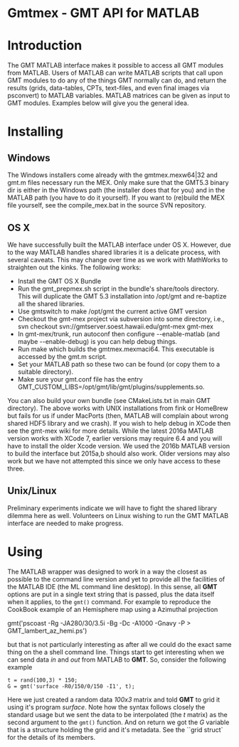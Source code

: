 # Gmtmex - GMT API for MATLAB

# Introduction

The GMT MATLAB interface makes it possible to access all GMT modules from MATLAB. Users of MATLAB can write MATLAB scripts
that call upon GMT modules to do any of the things GMT normally can do, and return the results (grids, data-tables, CPTs,
text-files, and even final images via psconvert) to MATLAB variables. MATLAB matrices can be given as input to GMT modules.
Examples below will give you the general idea.

# Installing

## Windows

The Windows installers come already with the gmtmex.mexw64|32 and gmt.m files necessary run the MEX. Only make sure that the
GMT5.3 binary dir is either in the Windows path (the installer does that for you) and in the MATLAB path (you have to do it
yourself). If you want to (re)build the MEX file yourself, see the compile_mex.bat in the source SVN repository.

## OS X

We have successfully built the MATLAB interface under OS X. However, due to the way MATLAB handles shared libraries it is a
delicate process, with several caveats. This may change over time as we work with MathWorks to straighten out the kinks.
The following works:

 * Install the GMT OS X Bundle
 * Run the gmt_prepmex.sh script in the bundle's share/tools directory.  This will duplicate
   the GMT 5.3 installation into /opt/gmt and re-baptize all the shared libraries.
 * Use gmtswitch to make /opt/gmt the current active GMT version
 * Checkout the gmt-mex project via subversion into some directory, i.e.,
   svn checkout svn://gmtserver.soest.hawaii.edu/gmt-mex gmt-mex
 * In gmt-mex/trunk, run autoconf then configure --enable-matlab (and maybe --enable-debug) is you
   can help debug things.
 * Run make which builds the gmtmex.mexmaci64.  This executable is accessed by the gmt.m script.
 * Set your MATLAB path so these two can be found (or copy them to a suitable directory).
 * Make sure your gmt.conf file has the entry GMT_CUSTOM_LIBS=/opt/gmt/lib/gmt/plugins/supplements.so.

You can also build your own bundle (see CMakeLists.txt in main GMT directory).  The above works
with UNIX installations from fink or HomeBrew but fails for us if under MacPorts (then, MATLAB
will complain about wrong shared HDF5 library and we crash).
If you wish to help debug in XCode then see the gmt-mex wiki for more details.  While the latest
2016a MATLAB version works with XCode 7, earlier versions may require 6.4 and you will have 
to install the older Xcode version.
We used the 2016b MATLAB version to build the interface but 2015a,b should also work.  Older
versions may also work but we have not attempted this since we only have access to these three.

## Unix/Linux

Preliminary experiments indicate we will have to fight the shared library dilemma here as well.
Volunteers on Linux wishing to run the GMT MATLAB interface are needed to make progress.

# Using

The MATLAB wrapper was designed to work in a way the closest as possible to the command line version
and yet to provide all the facilities of the MATLAB IDE (the ML command line desktop). In this sense,
all **GMT** options are put in a single text string that is passed, plus the data itself when it applies,
to the ``gmt()`` command. For example to reproduce the CookBook example of an Hemisphere map using a
Azimuthal projection

   gmt('pscoast -Rg -JA280/30/3.5i -Bg -Dc -A1000 -Gnavy -P > GMT_lambert_az_hemi.ps')

but that is not particularly interesting as after all we could do the exact same thing on the a shell
command line. Things start to get interesting when we can send data *in* and *out* from MATLAB to
**GMT**. So, consider the following example

    t = rand(100,3) * 150;
    G = gmt('surface -R0/150/0/150 -I1', t);

Here we just created a random data *100x3* matrix and told **GMT** to grid it using it's program
*surface*. Note how the syntax follows closely the standard usage but we sent the data to be
interpolated (the *t* matrix) as the second argument to the ``gmt()`` function. And on return we
got the *G* variable that is a structure holding the grid and it's metadata. See the 
``grid struct` for the details of its members.

